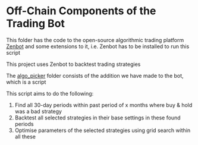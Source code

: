 # Off-Chain Components of the Trading Bot

This folder has the code to the open-source algorithmic trading platform [Zenbot](https://github.com/DeviaVir/zenbot) and some extensions to it, i.e. Zenbot has to be installed to run this script

This project uses Zenbot to backtest trading strategies

The [algo_picker](https://github.com/ckocaogullar15/private-on-chain-trading/tree/main/off-chain/algo_picker) folder consists of the addition we have made to the bot, which is a script

This script aims to do the following:

1. Find all 30-day periods within past period of x months where buy & hold was a bad strategy
2. Backtest all selected strategies in their base settings in these found periods
3. Optimise parameters of the selected strategies using grid search within all these
